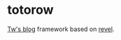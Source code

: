 totorow
=======

[Tw's blog][myblog] framework based on [revel][revel].

[myblog]: http://totorow.herokuapp.com
[revel]: https://github.com/robfig/revel
